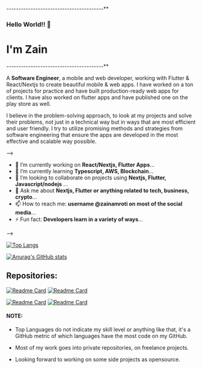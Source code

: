 
----------------------------------------**
### Hello World!! 👋
# I'm Zain
----------------------------------------**

A **Software Engineer**, a mobile and web developer, working with Flutter & React/Nextjs to create beautiful mobile & web apps. I have worked on a ton of projects for practice and have built production-ready web apps for clients. I have also worked on flutter apps and have published one on the play store as well.

I believe in the problem-solving approach, to look at my projects and solve their problems, not just in a technical way but in ways that are most efficient and user friendly. I try to utilize promising methods and strategies from software engineering that ensure the apps are developed in the most effective and scalable way possible.

-->

- 🔭 I’m currently working on **React/Nextjs, Flutter Apps**...
- 🌱 I’m currently learning **Typescript, AWS, Blockchain**...
- 👯 I’m looking to collaborate on projects using **Nextjs, Flutter, Javascript/nodejs** ...
- 💬 Ask me about **Nextjs, Flutter or anything related to tech, business, crypto**...
- 📫 How to reach me: **username @zainamroti on most of the social media**...
- ⚡ Fun fact: **Developers learn in a variety of ways**...

-->


[![Top Langs](https://github-readme-stats.vercel.app/api/top-langs/?username=zainamroti&count_private=true&layout=compact&langs_count=7)](https://github.com/anuraghazra/github-readme-stats)

[![Anurag's GitHub stats](https://github-readme-stats.vercel.app/api?username=zainamroti&count_private=true)](https://github.com/anuraghazra/github-readme-stats)

<!-- [![willianrod's wakatime stats](https://github-readme-stats.vercel.app/api/wakatime?username=zainamroti)](https://github.com/anuraghazra/github-readme-stats) -->

## Repositories:

[![Readme Card](https://github-readme-stats.vercel.app/api/pin/?username=zainamroti&repo=amazon-clone-nextjs)](https://github.com/anuraghazra/github-readme-stats)
[![Readme Card](https://github-readme-stats.vercel.app/api/pin/?username=zainamroti&repo=reactjs-todo-list)](https://github.com/anuraghazra/github-readme-stats)

[![Readme Card](https://github-readme-stats.vercel.app/api/pin/?username=zainamroti&repo=foodDeliveryApp_flutterUI)](https://github.com/anuraghazra/github-readme-stats)
[![Readme Card](https://github-readme-stats.vercel.app/api/pin/?username=zainamroti&repo=budgetApp_flutterUI)](https://github.com/anuraghazra/github-readme-stats)

#### NOTE: 
- Top Languages do not indicate my skill level or anything like that, it's a GitHub metric of which languages have the most code on my GitHub.

- Most of my work goes into private repositories, on freelance projects.

- Looking forward to working on some side projects as opensource.


